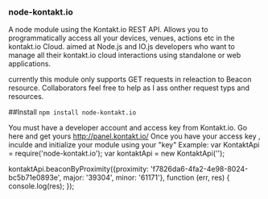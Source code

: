 ### node-kontakt.io
A node module using the Kontakt.io REST API. Allows you to programmatically access all your devices, venues, actions etc in the kontakt.io Cloud.
aimed at Node.js and IO.js developers who want to manage all their kontakt.io cloud interactions using standalone or web applications.

currently this module only supports GET requests in releaction to Beacon resource. Collaborators feel free to help as I ass onther request typs and resources.

##Install
`npm install node-kontakt.io`


You must have a developer account and access key from Kontakt.io. Go here and get yours http://panel.kontakt.io/
Once you have your access key , inculde and initialize your module using your "key"
Example:
var KontaktApi = require('node-kontakt.io');
 var kontaktApi = new KontaktApi('<YOURAPIKEYHERE>');
 
 kontaktApi.beaconByProximity({proximity: 'f7826da6-4fa2-4e98-8024-bc5b71e0893e', major: '39304', minor: '61171'},
    function (err, res) {
              console.log(res);
      });




